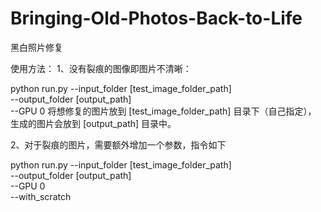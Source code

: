 # Bringing-Old-Photos-Back-to-Life
黑白照片修复


使用方法：
1、没有裂痕的图像即图片不清晰：

python run.py --input_folder [test_image_folder_path] \
              --output_folder [output_path] \
              --GPU 0
将想修复的图片放到 [test_image_folder_path] 目录下（自己指定），
生成的图片会放到 [output_path] 目录中。

2、对于裂痕的图片，需要额外增加一个参数，指令如下

python run.py --input_folder [test_image_folder_path] \
              --output_folder [output_path] \
              --GPU 0 \
              --with_scratch
